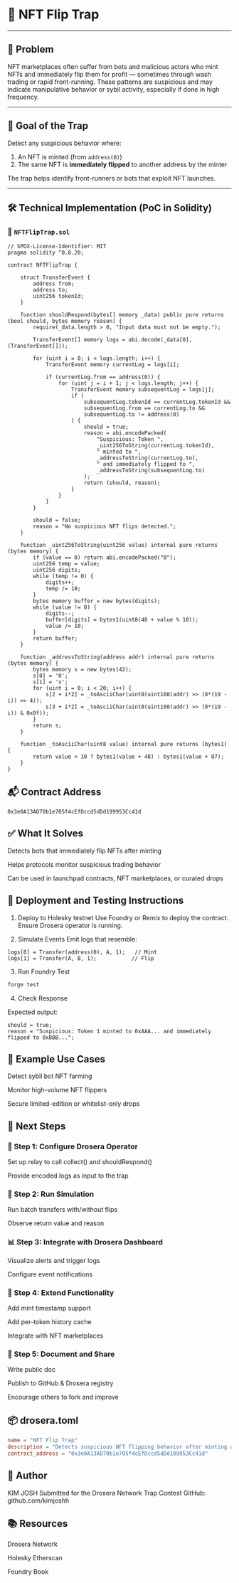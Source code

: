 # 🧠 NFT Flip Trap

---

## 📌 Problem

NFT marketplaces often suffer from bots and malicious actors who mint NFTs and immediately flip them for profit — sometimes through wash trading or rapid front-running. These patterns are suspicious and may indicate manipulative behavior or sybil activity, especially if done in high frequency.

---

## 🎯 Goal of the Trap

Detect any suspicious behavior where:
1. An NFT is minted (from `address(0)`)
2. The same NFT is **immediately flipped** to another address by the minter

The trap helps identify front-runners or bots that exploit NFT launches.

---

## 🛠 Technical Implementation (PoC in Solidity)

### 📄 `NFTFlipTrap.sol`

```solidity 
// SPDX-License-Identifier: MIT
pragma solidity ^0.8.20;

contract NFTFlipTrap {

    struct TransferEvent {
        address from;
        address to;
        uint256 tokenId;
    }

    function shouldRespond(bytes[] memory _data) public pure returns (bool should, bytes memory reason) {
        require(_data.length > 0, "Input data must not be empty.");

        TransferEvent[] memory logs = abi.decode(_data[0], (TransferEvent[]));

        for (uint i = 0; i < logs.length; i++) {
            TransferEvent memory currentLog = logs[i];

            if (currentLog.from == address(0)) {
                for (uint j = i + 1; j < logs.length; j++) {
                    TransferEvent memory subsequentLog = logs[j];
                    if (
                        subsequentLog.tokenId == currentLog.tokenId &&
                        subsequentLog.from == currentLog.to &&
                        subsequentLog.to != address(0)
                    ) {
                        should = true;
                        reason = abi.encodePacked(
                            "Suspicious: Token ",
                            _uint256ToString(currentLog.tokenId),
                            " minted to ",
                            _addressToString(currentLog.to),
                            " and immediately flipped to ",
                            _addressToString(subsequentLog.to)
                        );
                        return (should, reason);
                    }
                }
            }
        }

        should = false;
        reason = "No suspicious NFT flips detected.";
    }

    function _uint256ToString(uint256 value) internal pure returns (bytes memory) {
        if (value == 0) return abi.encodePacked("0");
        uint256 temp = value;
        uint256 digits;
        while (temp != 0) {
            digits++;
            temp /= 10;
        }
        bytes memory buffer = new bytes(digits);
        while (value != 0) {
            digits--;
            buffer[digits] = bytes1(uint8(48 + value % 10));
            value /= 10;
        }
        return buffer;
    }

    function _addressToString(address addr) internal pure returns (bytes memory) {
        bytes memory s = new bytes(42);
        s[0] = '0';
        s[1] = 'x';
        for (uint i = 0; i < 20; i++) {
            s[2 + i*2] = _toAsciiChar(uint8(uint160(addr) >> (8*(19 - i)) >> 4));
            s[3 + i*2] = _toAsciiChar(uint8(uint160(addr) >> (8*(19 - i)) & 0x0f));
        }
        return s;
    }

    function _toAsciiChar(uint8 value) internal pure returns (bytes1) {
        return value < 10 ? bytes1(value + 48) : bytes1(value + 87);
    }
}
```

## 📬 Contract Address
```
0x3e0A13AD70b1e705f4cEfDccd5dDd199953Cc41d
```

## ✅ What It Solves
Detects bots that immediately flip NFTs after minting

Helps protocols monitor suspicious trading behavior

Can be used in launchpad contracts, NFT marketplaces, or curated drops

## 🧪 Deployment and Testing Instructions
1. Deploy to Holesky testnet
Use Foundry or Remix to deploy the contract. Ensure Drosera operator is running.

2. Simulate Events
Emit logs that resemble:

```solidity
logs[0] = Transfer(address(0), A, 1);   // Mint
logs[1] = Transfer(A, B, 1);           // Flip
```

3. Run Foundry Test
```bash 
forge test
```

4. Check Response

Expected output:
```solidity 
should = true;
reason = "Suspicious: Token 1 minted to 0xAAA... and immediately flipped to 0xBBB...";
```

## 🧠 Example Use Cases
Detect sybil bot NFT farming

Monitor high-volume NFT flippers

Secure limited-edition or whitelist-only drops

## 🚀 Next Steps
### 🔧 Step 1: Configure Drosera Operator
Set up relay to call collect() and shouldRespond()

Provide encoded logs as input to the trap

### 🧪 Step 2: Run Simulation
Run batch transfers with/without flips

Observe return value and reason

### 📊 Step 3: Integrate with Drosera Dashboard
Visualize alerts and trigger logs

Configure event notifications

### 🧩 Step 4: Extend Functionality
Add mint timestamp support

Add per-token history cache

Integrate with NFT marketplaces

### 📝 Step 5: Document and Share
Write public doc

Publish to GitHub & Drosera registry

Encourage others to fork and improve

## 📦 drosera.toml
```toml 
name = "NFT Flip Trap"
description = "Detects suspicious NFT flipping behavior after minting and immediate resale."
contract_address = "0x3e0A13AD70b1e705f4cEfDccd5dDd199953Cc41d"
```

## 👤 Author
KIM JOSH
Submitted for the Drosera Network Trap Contest
GitHub: github.com/kimjoshh

## 📚 Resources
Drosera Network

Holesky Etherscan

Foundry Book
